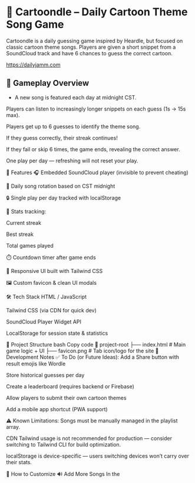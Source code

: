 # 🎵 Cartoondle – Daily Cartoon Theme Song Game
Cartoondle is a daily guessing game inspired by Heardle, but focused on classic cartoon theme songs. Players are given a short snippet from a SoundCloud track and have 6 chances to guess the correct cartoon.

https://dailyjamm.com

## 🧩 Gameplay Overview
- A new song is featured each day at midnight CST.

Players can listen to increasingly longer snippets on each guess (1s → 15s max).

Players get up to 6 guesses to identify the theme song.

If they guess correctly, their streak continues!

If they fail or skip 6 times, the game ends, revealing the correct answer.

One play per day — refreshing will not reset your play.

🧠 Features
🎧 Embedded SoundCloud player (invisible to prevent cheating)

📅 Daily song rotation based on CST midnight

🔒 Single play per day tracked with localStorage

🧮 Stats tracking:

Current streak

Best streak

Total games played

⏱️ Countdown timer after game ends

📱 Responsive UI built with Tailwind CSS

🖼️ Custom favicon & clean UI modals

🛠️ Tech Stack
HTML / JavaScript

Tailwind CSS (via CDN for quick dev)

SoundCloud Player Widget API

LocalStorage for session state & statistics

📂 Project Structure
bash
Copy code
📁 project-root
├── index.html        # Main game logic + UI
├── favicon.png       # Tab icon/logo for the site
🧪 Development Notes
✅ To Do (or Future Ideas):
Add a Share button with result emojis like Wordle

Store historical guesses per day

Create a leaderboard (requires backend or Firebase)

Allow players to submit their own cartoon themes

Add a mobile app shortcut (PWA support)

⚠️ Known Limitations:
Songs must be manually managed in the playlist array.

CDN Tailwind usage is not recommended for production — consider switching to Tailwind CLI for build optimization.

localStorage is device-specific — users switching devices won’t carry over their stats.

🧰 How to Customize
🔊 Add More Songs
In the <script> block of index.html, update this array:

js
Copy code
const playlist = [
  { id: "123456789", title: "DuckTales", url: "https://api.soundcloud.com/tracks/123456789" },
  ...
];
Each entry must include:

A unique ID

The correct title (for answer validation)

A SoundCloud track URL

You can get the URL using SoundCloud's API or direct upload links.

🚀 Deployment
Upload to any static host (e.g., GitHub Pages, Vercel, Netlify).

Make sure favicon.png is available at the root directory.

Visit your site and test!

🙏 Credits
Inspired by Heardle and Wordle

Uses SoundCloud's Player Widget API

UI powered by Tailwind CSS

📬 Contact
Built by Peter Martin
Got feature ideas or theme requests? Drop me a message or open an issue.

